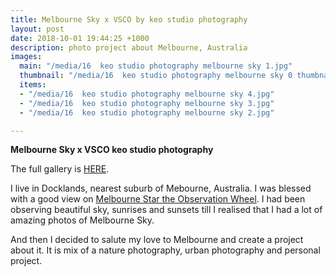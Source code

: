 ```yaml
---
title: Melbourne Sky x VSCO by keo studio photography
layout: post
date: 2018-10-01 19:44:25 +1000
description: photo project about Melbourne, Australia
images:
  main: "/media/16  keo studio photography melbourne sky 1.jpg"
  thumbnail: "/media/16  keo studio photography melbourne sky 0 thumbnail.jpg"
  items:
  - "/media/16  keo studio photography melbourne sky 4.jpg"
  - "/media/16  keo studio photography melbourne sky 3.jpg"
  - "/media/16  keo studio photography melbourne sky 2.jpg"

---
```

**Melbourne Sky x VSCO keo studio photography**  

The full gallery is [HERE](https://keo-studio.pixieset.com/melbourneskyxvsco/).

I live in Docklands, nearest suburb of Mebourne, Australia. I was blessed with a good view on [Melbourne Star the Observation Wheel](https://www.melbournestar.com/). I had been observing beautiful sky, sunrises and sunsets till I realised that I had a lot of amazing photos of Melbourne Sky.

And then I decided to salute my love to Melbourne and create a project about it. It is mix of a nature photography, urban photography and personal project.